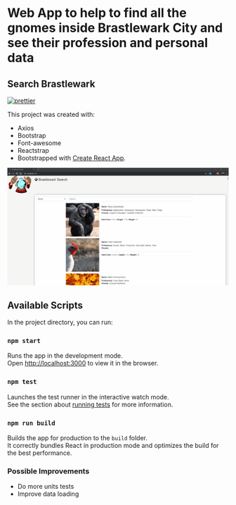 # Web App to help to find all the gnomes inside Brastlewark City and see their profession and personal data
## Search Brastlewark

[![prettier](https://img.shields.io/badge/styled%20with-prettier-ff69b4.svg)](https://github.com/prettier/prettier)

This project was created with:
- Axios
- Bootstrap 
- Font-awesome
- Reactstrap
- Bootstrapped with [Create React App](https://github.com/facebook/create-react-app).

![](preview.gif)

## Available Scripts

In the project directory, you can run:

### `npm start`

Runs the app in the development mode.<br>
Open [http://localhost:3000](http://localhost:3000) to view it in the browser.

### `npm test`

Launches the test runner in the interactive watch mode.<br>
See the section about [running tests](https://facebook.github.io/create-react-app/docs/running-tests) for more information.

### `npm run build`

Builds the app for production to the `build` folder.<br>
It correctly bundles React in production mode and optimizes the build for the best performance.

### Possible Improvements

- Do more units tests
- Improve data loading

